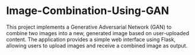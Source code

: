 # Image-Combination-Using-GAN
This project implements a Generative Adversarial Network (GAN) to combine two images into a new, generated image based on user-uploaded content. The application provides a simple web interface using Flask, allowing users to upload images and receive a combined image as output.
